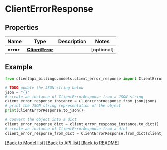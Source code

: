 # ClientErrorResponse


## Properties

Name | Type | Description | Notes
------------ | ------------- | ------------- | -------------
**error** | [**ClientError**](ClientError.md) |  | [optional] 

## Example

```python
from clientapi_billingo.models.client_error_response import ClientErrorResponse

# TODO update the JSON string below
json = "{}"
# create an instance of ClientErrorResponse from a JSON string
client_error_response_instance = ClientErrorResponse.from_json(json)
# print the JSON string representation of the object
print(ClientErrorResponse.to_json())

# convert the object into a dict
client_error_response_dict = client_error_response_instance.to_dict()
# create an instance of ClientErrorResponse from a dict
client_error_response_from_dict = ClientErrorResponse.from_dict(client_error_response_dict)
```
[[Back to Model list]](../README.md#documentation-for-models) [[Back to API list]](../README.md#documentation-for-api-endpoints) [[Back to README]](../README.md)


